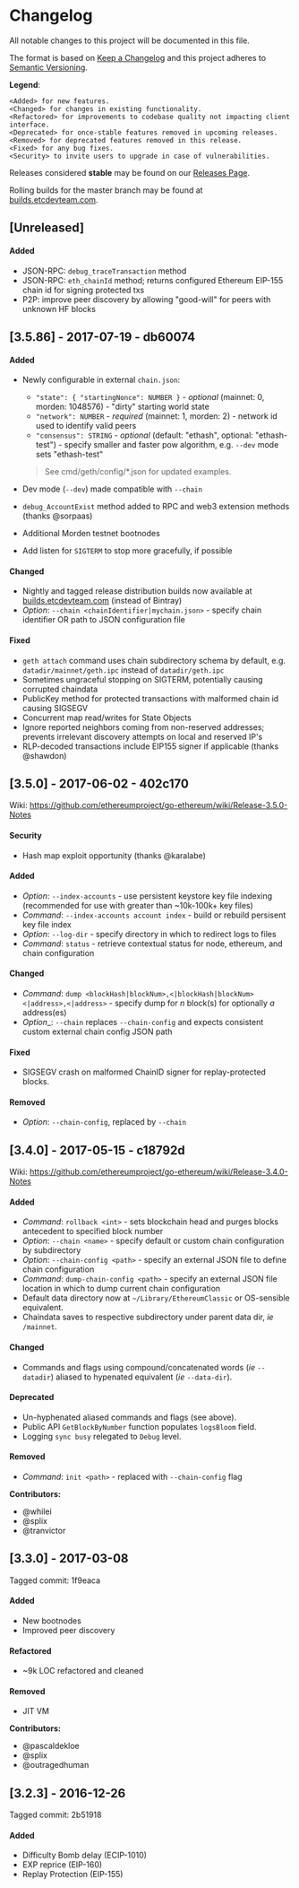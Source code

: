 # Changelog
All notable changes to this project will be documented in this file.

The format is based on [Keep a Changelog](http://keepachangelog.com/)
and this project adheres to [Semantic Versioning](http://semver.org/).

__Legend__:
```text
<Added> for new features.
<Changed> for changes in existing functionality.
<Refactored> for improvements to codebase quality not impacting client interface.
<Deprecated> for once-stable features removed in upcoming releases.
<Removed> for deprecated features removed in this release.
<Fixed> for any bug fixes.
<Security> to invite users to upgrade in case of vulnerabilities.
```

Releases considered __stable__ may be found on our [Releases Page](https://github.com/ethereumproject/go-ethereum/releases).

Rolling builds for the master branch may be found at [builds.etcdevteam.com](builds.etcdevteam.com).

## [Unreleased]

#### Added
- JSON-RPC: `debug_traceTransaction` method
- JSON-RPC: `eth_chainId` method; returns configured Ethereum EIP-155 chain id for signing protected txs
- P2P: improve peer discovery by allowing "good-will" for peers with unknown HF blocks

## [3.5.86] - 2017-07-19 - db60074

#### Added
- Newly configurable in external `chain.json`:
    - `"state": { "startingNonce": NUMBER }` - _optional_ (mainnet: 0, morden: 1048576) - "dirty" starting world state
    - `"network": NUMBER` - _required_ (mainnet: 1, morden: 2) - network id used to identify valid peers
    - `"consensus": STRING` - _optional_ (default: "ethash", optional: "ethash-test") - specify smaller and faster pow algorithm, e.g. `--dev` mode sets "ethash-test"
    > See cmd/geth/config/*.json for updated examples.

- Dev mode (`--dev`) made compatible with `--chain`
- `debug_AccountExist` method added to RPC and web3 extension methods (thanks @sorpaas)
- Additional Morden testnet bootnodes
- Add listen for `SIGTERM` to stop more gracefully, if possible

#### Changed
- Nightly and tagged release distribution builds now available at [builds.etcdevteam.com](builds.etcdevteam.com) (instead of Bintray)
- _Option_: `--chain <chainIdentifier|mychain.json>` - specify chain identifier OR path to JSON configuration file

#### Fixed
- `geth attach` command uses chain subdirectory schema by default, e.g. `datadir/mainnet/geth.ipc` instead of `datadir/geth.ipc`
- Sometimes ungraceful stopping on SIGTERM, potentially causing corrupted chaindata
- PublicKey method for protected transactions with malformed chain id causing SIGSEGV
- Concurrent map read/writes for State Objects
- Ignore reported neighbors coming from non-reserved addresses; prevents irrelevant discovery attempts on local and reserved IP's
- RLP-decoded transactions include EIP155 signer if applicable (thanks @shawdon)

## [3.5.0] - 2017-06-02 - 402c170

Wiki: https://github.com/ethereumproject/go-ethereum/wiki/Release-3.5.0-Notes

#### Security
- Hash map exploit opportunity (thanks @karalabe)
#### Added
- _Option_: `--index-accounts` - use persistent keystore key file indexing (recommended for use with greater than ~10k-100k+ key files)
- _Command_: `--index-accounts account index` - build or rebuild persisent key file index
- _Option_: `--log-dir` - specify directory in which to redirect logs to files
- _Command_: `status` - retrieve contextual status for node, ethereum, and chain configuration
#### Changed
- _Command_: `dump <blockHash|blockNum>,<|blockHash|blockNum> <|address>,<|address>` - specify dump for _n_ block(s) for optionally _a_ address(es)
- _Option__: `--chain` replaces `--chain-config` and expects consistent custom external chain config JSON path
#### Fixed
- SIGSEGV crash on malformed ChainID signer for replay-protected blocks.
#### Removed
- _Option_: `--chain-config`, replaced by `--chain`

## [3.4.0] - 2017-05-15 - c18792d

Wiki: https://github.com/ethereumproject/go-ethereum/wiki/Release-3.4.0-Notes

#### Added
- _Command_: `rollback <int>` - sets blockchain head and purges blocks antecedent to specified block number
- _Option_: `--chain <name>` - specify default or custom chain configuration by subdirectory
- _Option_: `--chain-config <path>` - specify an external JSON file to define chain configuration
- _Command_: `dump-chain-config <path>` - specify an external JSON file location in which to dump current chain configuration
- Default data directory now at `~/Library/EthereumClassic` or OS-sensible equivalent.
- Chaindata saves to respective subdirectory under parent data dir, _ie_ `/mainnet`.
#### Changed
- Commands and flags using compound/concatenated words (_ie_ `--datadir`) aliased to hypenated equivalent (_ie_ `--data-dir`).
#### Deprecated
- Un-hyphenated aliased commands and flags (see above).
- Public API `GetBlockByNumber` function populates `logsBloom` field.
- Logging `sync busy` relegated to `Debug` level.
#### Removed
- _Command_: `init <path>` - replaced with `--chain-config` flag


__Contributors:__
- @whilei
- @splix
- @tranvictor


## [3.3.0] - 2017-03-08
Tagged commit: 1f9eaca
#### Added
- New bootnodes
- Improved peer discovery
#### Refactored
- ~9k LOC refactored and cleaned
#### Removed
- JIT VM

__Contributors:__
- @pascaldekloe
- @splix
- @outragedhuman

## [3.2.3] - 2016-12-26
Tagged commit: 2b51918
#### Added
- Difficulty Bomb delay (ECIP-1010)
- EXP reprice (EIP-160)
- Replay Protection (EIP-155)


